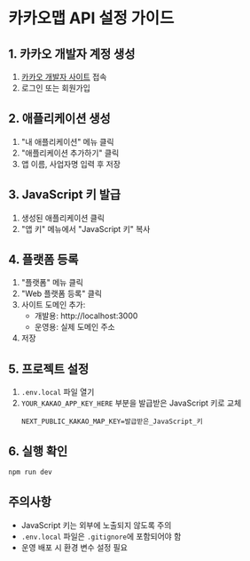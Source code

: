 # 카카오맵 API 설정 가이드

## 1. 카카오 개발자 계정 생성
1. [카카오 개발자 사이트](https://developers.kakao.com) 접속
2. 로그인 또는 회원가입

## 2. 애플리케이션 생성
1. "내 애플리케이션" 메뉴 클릭
2. "애플리케이션 추가하기" 클릭
3. 앱 이름, 사업자명 입력 후 저장

## 3. JavaScript 키 발급
1. 생성된 애플리케이션 클릭
2. "앱 키" 메뉴에서 "JavaScript 키" 복사

## 4. 플랫폼 등록
1. "플랫폼" 메뉴 클릭
2. "Web 플랫폼 등록" 클릭
3. 사이트 도메인 추가:
   - 개발용: http://localhost:3000
   - 운영용: 실제 도메인 주소
4. 저장

## 5. 프로젝트 설정
1. `.env.local` 파일 열기
2. `YOUR_KAKAO_APP_KEY_HERE` 부분을 발급받은 JavaScript 키로 교체
   ```
   NEXT_PUBLIC_KAKAO_MAP_KEY=발급받은_JavaScript_키
   ```

## 6. 실행 확인
```bash
npm run dev
```

## 주의사항
- JavaScript 키는 외부에 노출되지 않도록 주의
- `.env.local` 파일은 `.gitignore`에 포함되어야 함
- 운영 배포 시 환경 변수 설정 필요